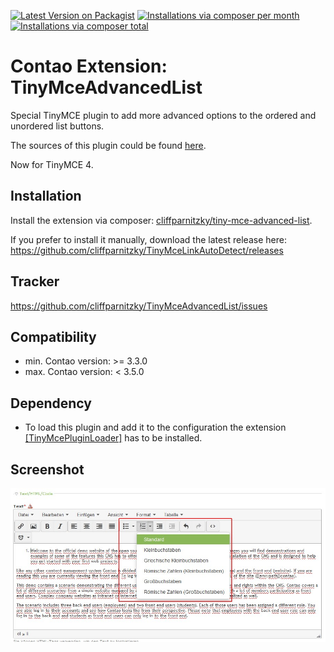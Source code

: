 [![Latest Version on Packagist](http://img.shields.io/packagist/v/cliffparnitzky/tiny-mce-advanced-list.svg?style=flat)](https://packagist.org/packages/cliffparnitzky/tiny-mce-advanced-list)
[![Installations via composer per month](http://img.shields.io/packagist/dm/cliffparnitzky/tiny-mce-advanced-list.svg?style=flat)](https://packagist.org/packages/cliffparnitzky/tiny-mce-advanced-list)
[![Installations via composer total](http://img.shields.io/packagist/dt/cliffparnitzky/tiny-mce-advanced-list.svg?style=flat)](https://packagist.org/packages/cliffparnitzky/tiny-mce-advanced-list)

Contao Extension: TinyMceAdvancedList
=====================================

Special TinyMCE plugin to add more advanced options to the ordered and unordered list buttons.

The sources of this plugin could be found [here](http://www.tinymce.com/wiki.php/Plugin:advlist).

Now for TinyMCE 4.


Installation
------------

Install the extension via composer: [cliffparnitzky/tiny-mce-advanced-list](https://packagist.org/packages/cliffparnitzky/tiny-mce-advanced-list).

If you prefer to install it manually, download the latest release here: https://github.com/cliffparnitzky/TinyMceLinkAutoDetect/releases


Tracker
-------

https://github.com/cliffparnitzky/TinyMceAdvancedList/issues


Compatibility
-------------

- min. Contao version: >= 3.3.0
- max. Contao version: <  3.5.0


Dependency
----------

- To load this plugin and add it to the configuration the extension [[TinyMcePluginLoader]](https://github.com/cliffparnitzky/TinyMcePluginLoader) has to be installed.


Screenshot
----------

![Screenshot](screenshot.jpg)